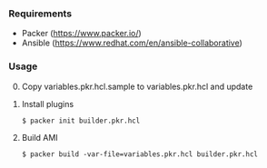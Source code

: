 ### Requirements
- Packer (https://www.packer.io/)
- Ansible (https://www.redhat.com/en/ansible-collaborative)

### Usage
0. Copy variables.pkr.hcl.sample to variables.pkr.hcl and update

1. Install plugins
    ```
    $ packer init builder.pkr.hcl
    ```

2. Build AMI
    ```
    $ packer build -var-file=variables.pkr.hcl builder.pkr.hcl
    ```